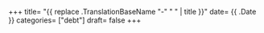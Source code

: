+++
title= "{{ replace .TranslationBaseName "-" " " | title }}"
date= {{ .Date }}
categories= ["debt"]
draft= false
+++